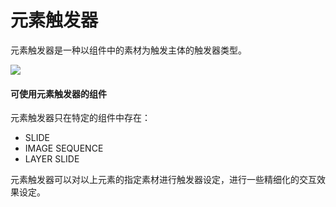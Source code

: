 # 元素触发器

元素触发器是一种以组件中的素材为触发主体的触发器类型。

![](http://qn.media.epub360.com/materials/origin/67bf584c1652015d3de14e945f515891_origin.png)

#### 可使用元素触发器的组件
元素触发器只在特定的组件中存在：

* SLIDE
* IMAGE SEQUENCE
* LAYER SLIDE

元素触发器可以对以上元素的指定素材进行触发器设定，进行一些精细化的交互效果设定。
